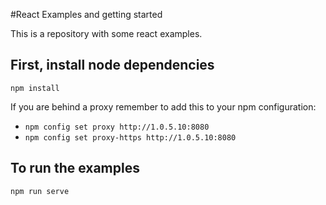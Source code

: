 #React Examples and getting started

This is a repository with some react examples.

## First, install node dependencies
 
 `npm install`

If you are behind a proxy remember to add this to your npm configuration:

 - `npm config set proxy http://1.0.5.10:8080`
 - `npm config set proxy-https http://1.0.5.10:8080`

## To run the examples

 `npm run serve`





